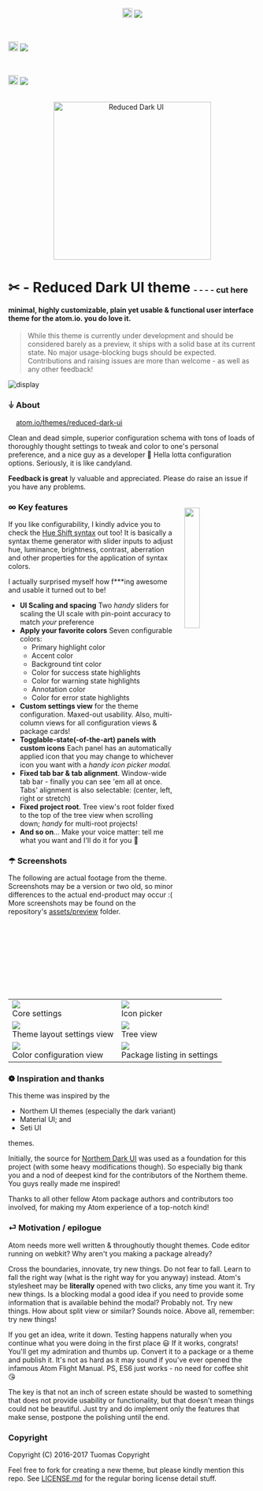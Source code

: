 
<p align="center" style="display: block; vertical-align: middle">

  <img src="https://tuomashatakka.gitlab.io/atom-ui-reduced-dark/assets/logo/logo-glyph.png" width=20 height=20 style="display: inline-block; vertical-align: baseline" />
  <a href="https://atom.io/themes/reduced-dark-ui" style="display: inline-block; vertical-align: baseline">
  <img src="https://img.shields.io/apm/dm/reduced-dark-ui.svg?style=flat-square" style="display: inline-block; vertical-align: baseline">
  </a>

  &nbsp;&nbsp;&nbsp;&nbsp;

  <img src="https://github.com/favicon.ico" width=20 height=20 style="display: inline-block; vertical-align: baseline" />
  <a href="https://github.com/tuomashatakka/reduced-dark-ui/issues" style="display: inline-block; vertical-align: baseline">
  <img src="https://img.shields.io/github/issues/tuomashatakka/reduced-dark-ui.svg?style=flat-square" style="display: inline-block; vertical-align: baseline">
  </a>

  &nbsp;&nbsp;&nbsp;&nbsp;

  <img src="https://atom.io/favicon.ico" width=20 height=20 style="display: inline-block; vertical-align: baseline"/>
  <a href="https://atom.io/themes/reduced-dark-ui" style="display: inline-block; vertical-align: baseline">
  <img src="https://img.shields.io/apm/v/reduced-dark-ui.svg?style=flat-square" style="display: inline-block; vertical-align: baseline">
  </a>

</p>

    
<img src="https://tuomashatakka.gitlab.io/atom-ui-reduced-dark/assets/logo/logo.png" style="width: auto; height: 8vh; margin: 0 auto; display: block; text-align: center;" alt="Reduced Dark UI" />


# ✂︎ - **Reduced Dark** UI theme <sup><sub><sub> - - - - cut here </sub></sub></sup>

#### **minimal, highly customizable, plain yet usable & functional** user interface theme for the atom.io. you **do** love it.

> While this theme is currently under development and should be considered barely as a preview,
> it ships with a solid base at its current state. No major usage-blocking bugs should be expected.
> Contributions and raising issues are more than welcome - as well as any other feedback!

![display](https://tuomashatakka.gitlab.io/atom-ui-reduced-dark/assets/preview/2017%20February/settings_colors_compact.png)


### ⏚ About
    
[atom.io/themes/reduced-dark-ui](https://atom.io/themes/reduced-dark-ui)

Clean and dead simple, superior configuration schema with tons of loads of thoroughly thought settings to tweak and color to one's personal preference, and a nice guy as a developer 🙋
Hella lotta configuration options. Seriously, it is like candyland.

**Feedback is great** ly valuable and appreciated. Please do raise an issue if you have any problems.

<img src='https://tuomashatakka.github.io/reduced-dark-ui/assets/ss2016-11.png' style='float: right; width: 25%; margin: 4%' />


### ∞ Key features

If you like configurability, I kindly advice you to check the [Hue Shift syntax](http://atom.io/themes/hue-shift-syntax) out too!
It is basically a syntax theme generator with slider inputs to adjust hue, luminance, brightness, contrast, aberration and other
properties for the application of syntax colors.

I actually surprised myself how f***ing awesome and usable it turned out to be!

 - **UI Scaling and spacing** Two *handy* sliders for scaling the UI scale with pin-point accuracy to match *your* preference
 - **Apply your favorite colors** Seven configurable colors:
   - Primary highlight color
   - Accent color
   - Background tint color
   - Color for success state highlights
   - Color for warning state highlights
   - Annotation color
   - Color for error state highlights
 - **Custom settings view** for the theme configuration. Maxed-out usability. Also, multi-column views for all configuration views & package cards!
 - **Togglable-state(-of-the-art) panels with custom icons** Each panel has an automatically applied icon
   that you may change to whichever icon you want with a *handy icon picker modal.*
 - **Fixed tab bar & tab alignment**. Window-wide tab bar - finally you can see 'em all at once. Tabs' alignment is also selectable: (center, left, right or stretch)
 - **Fixed project root**. Tree view's root folder fixed to the top of the tree view when scrolling down; *handy* for multi-root projects!
 - **And so on**... Make your voice matter: tell me what you want and I'll do it for you 🤗


### ☂ Screenshots

The following are actual footage from the theme. Screenshots may be a version or two old, so minor differences to the actual end-product may occur :(
More screenshots may be found on the repository's [assets/preview](http://github.com/tuomashatakka/reduced-dark-ui/blob/master/assets/preview) folder.

<table>
<tr>

  <td>
    <img src='https://tuomashatakka.gitlab.io/atom-ui-reduced-dark/assets/preview/2017%20February/settings_core.png' /><br/>
    Core settings
  </td>

  <td>
    <img src='https://tuomashatakka.gitlab.io/atom-ui-reduced-dark/assets/preview/2017%20February/iconpicker_vertical.png' /><br/>
    Icon picker
  </td>

</tr>
<tr>

  <td>
    <img src='https://tuomashatakka.gitlab.io/atom-ui-reduced-dark/assets/preview/2017%20February/settings_layout_fullscreen.png' /><br/>
    Theme layout settings view
  </td>

  <td>
    <img src='https://tuomashatakka.gitlab.io/atom-ui-reduced-dark/assets/preview/2017%20February/treeview_overview2.png' /><br/>
    Tree view
  </td>

</tr>
<tr>

  <td>
    <img src='https://tuomashatakka.gitlab.io/atom-ui-reduced-dark/assets/preview/2017%20February/settings_colors_fullscreen.png' /><br/>
    Color configuration view
  </td>

  <td>
    <img src='https://tuomashatakka.gitlab.io/atom-ui-reduced-dark/assets/preview/2017%20February/settings_package_cards.png' /><br/>
    Package listing in settings
  </td>

</tr>
</table>


### ❁ Inspiration and thanks

This theme was inspired by the
- Northem UI themes (especially the dark variant)
- Material UI; and
- Seti UI

themes.

Initially, the source for [Northem Dark UI](http://atom.io/themes/northem-dark-ui) was used as a foundation for this project (with some heavy modifications though).
So especially big thank you and a nod of deepest kind for the contributors of the Northem theme. You guys really made me inspired!

Thanks to all other fellow Atom package authors and contributors too involved, for making my Atom experience of a top-notch kind!


### ⏎ Motivation / epilogue

Atom needs more well written & throughoutly thought themes. Code editor running on webkit? Why aren't you making a package already?

Cross the boundaries, innovate, try new things. Do not fear to fall. Learn to fall the right way (what is the right way for you anyway) instead. Atom's stylesheet may be **literally** opened with two clicks, any time you want it. Try new things. Is a blocking modal a good idea if you need to provide some information that is available behind the modal? Probably not. Try new things. How about split view or similar? Sounds noice. Above all, remember: try new things!

If you get an idea, write it down. Testing happens naturally when you continue what you were doing in the first place 😃 If it works, congrats! You'll get my admiration and thumbs up. Convert it to a package or a theme and publish it. It's not as hard as it may sound if you've ever opened the infamous Atom Flight Manual. PS, ES6 just works - no need for coffee shit 😘

The key is that not an inch of screen estate should be wasted to something that does not provide usability or functionality, but that doesn't mean things could not be beautiful. Just try and do implement only the features that make sense, postpone the polishing until the end.


### Copyright

Copyright (C) 2016-2017 Tuomas Copyright

Feel free to fork for creating a new theme, but please kindly mention this repo.
See [LICENSE.md](license) for the regular boring license detail stuff.


[logo]: https://tuomashatakka.github.io/reduced-dark-ui/assets/re-logo.svg
[ss1]: https://tuomashatakka.github.io/reduced-dark-ui/assets/ss2016-10.png
[ss2]: https://tuomashatakka.github.io/reduced-dark-ui/assets/ss2016-11.png
[ss3]: https://tuomashatakka.github.io/reduced-dark-ui/assets/ss2016-12.png
